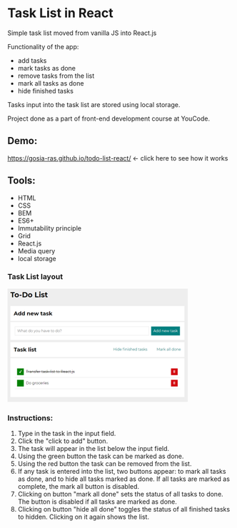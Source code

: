 # Task List in React

Simple task list moved from vanilla JS into React.js 

Functionality of the app:
- add tasks
- mark tasks as done
- remove tasks from the list
- mark all tasks as done
- hide finished tasks

Tasks input into the task list are stored using local storage.

Project done as a part of front-end development course at YouCode.

## Demo: 

https://gosia-ras.github.io/todo-list-react/ <- click here to see how it works

## Tools: 

- HTML
- CSS
- BEM
- ES6+
- Immutability principle
- Grid 
- React.js
- Media query
- local storage

### Task List layout
![Task list](https://raw.githubusercontent.com/Gosia-Ras/todo-list-react/main/public/task-list-screenshot.png)

### Instructions: 

1. Type in the task in the input field.
2. Click the "click to add" button.
3. The task will appear in the list below the input field. 
4. Using the green button the task can be marked as done. 
5. Using the red button the task can be removed from the list. 
6. If any task is entered into the list, two buttons appear: to mark all tasks as done, and to hide all tasks marked as done. If all tasks are marked as complete, the mark all button is disabled.
7. Clicking on button "mark all done" sets the status of all tasks to done.    The button is disabled if all tasks are marked as done. 
8. Clicking on button "hide all done" toggles the status of all finished tasks to hidden. Clicking on it again shows the list.
